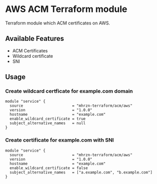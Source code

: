 # AWS ACM Terraform module

Terraform module which ACM certificates on AWS.

## Available Features

- ACM Certificates
- Wildcard certificate
- SNI

## Usage
### Create wildcard certficate for example.com domain
```
module "service" {
  source                      = "mhrzn-terraform/acm/aws"
  version                     = "1.0.0"
  hostname                    = "example.com"
  enable_wildcard_certificate = true
  subject_alternative_names   = null
}
```
### Create certificate for example.com with SNI
```
module "service" {
  source                      = "mhrzn-terraform/acm/aws"
  version                     = "1.0.0"
  hostname                    = "example.com"
  enable_wildcard_certificate = false
  subject_alternative_names   = ["a.example.com", "b.example.com"]
}